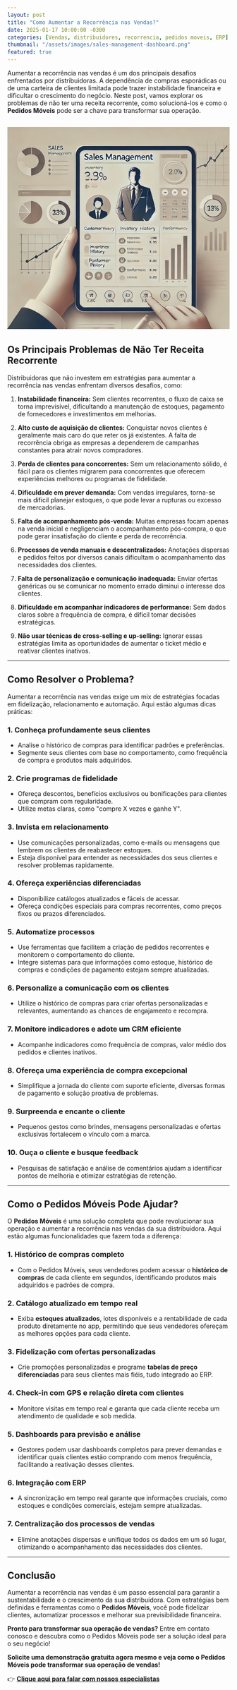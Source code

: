 ```yaml
---
layout: post
title: "Como Aumentar a Recorrência nas Vendas?"
date: 2025-01-17 10:00:00 -0300
categories: [Vendas, distribuidores, recorrencia, pedidos moveis, ERP]
thumbnail: "/assets/images/sales-management-dashboard.png"
featured: true
---
```


Aumentar a recorrência nas vendas é um dos principais desafios enfrentados por distribuidoras. A dependência de compras esporádicas ou de uma carteira de clientes limitada pode trazer instabilidade financeira e dificultar o crescimento do negócio. Neste post, vamos explorar os problemas de não ter uma receita recorrente, como solucioná-los e como o **Pedidos Móveis** pode ser a chave para transformar sua operação.

![Gestão de vendas eficiente com app digital](/assets/images/sales-management-dashboard.png)
---

## Os Principais Problemas de Não Ter Receita Recorrente

Distribuidoras que não investem em estratégias para aumentar a recorrência nas vendas enfrentam diversos desafios, como:

1. **Instabilidade financeira:** Sem clientes recorrentes, o fluxo de caixa se torna imprevisível, dificultando a manutenção de estoques, pagamento de fornecedores e investimentos em melhorias.

2. **Alto custo de aquisição de clientes:** Conquistar novos clientes é geralmente mais caro do que reter os já existentes. A falta de recorrência obriga as empresas a dependerem de campanhas constantes para atrair novos compradores.

3. **Perda de clientes para concorrentes:** Sem um relacionamento sólido, é fácil para os clientes migrarem para concorrentes que oferecem experiências melhores ou programas de fidelidade.

4. **Dificuldade em prever demanda:** Com vendas irregulares, torna-se mais difícil planejar estoques, o que pode levar a rupturas ou excesso de mercadorias.

5. **Falta de acompanhamento pós-venda:** Muitas empresas focam apenas na venda inicial e negligenciam o acompanhamento pós-compra, o que pode gerar insatisfação do cliente e perda de recorrência.

6. **Processos de venda manuais e descentralizados:** Anotações dispersas e pedidos feitos por diversos canais dificultam o acompanhamento das necessidades dos clientes.

7. **Falta de personalização e comunicação inadequada:** Enviar ofertas genéricas ou se comunicar no momento errado diminui o interesse dos clientes.

8. **Dificuldade em acompanhar indicadores de performance:** Sem dados claros sobre a frequência de compra, é difícil tomar decisões estratégicas.

9. **Não usar técnicas de cross-selling e up-selling:** Ignorar essas estratégias limita as oportunidades de aumentar o ticket médio e reativar clientes inativos.

---

## Como Resolver o Problema?

Aumentar a recorrência nas vendas exige um mix de estratégias focadas em fidelização, relacionamento e automação. Aqui estão algumas dicas práticas:

### 1. **Conheça profundamente seus clientes**
- Analise o histórico de compras para identificar padrões e preferências.
- Segmente seus clientes com base no comportamento, como frequência de compra e produtos mais adquiridos.

### 2. **Crie programas de fidelidade**
- Ofereça descontos, benefícios exclusivos ou bonificações para clientes que compram com regularidade.
- Utilize metas claras, como "compre X vezes e ganhe Y".

### 3. **Invista em relacionamento**
- Use comunicações personalizadas, como e-mails ou mensagens que lembrem os clientes de reabastecer estoques.
- Esteja disponível para entender as necessidades dos seus clientes e resolver problemas rapidamente.

### 4. **Ofereça experiências diferenciadas**
- Disponibilize catálogos atualizados e fáceis de acessar.
- Ofereça condições especiais para compras recorrentes, como preços fixos ou prazos diferenciados.

### 5. **Automatize processos**
- Use ferramentas que facilitem a criação de pedidos recorrentes e monitorem o comportamento do cliente.
- Integre sistemas para que informações como estoque, histórico de compras e condições de pagamento estejam sempre atualizadas.

### 6. **Personalize a comunicação com os clientes**
- Utilize o histórico de compras para criar ofertas personalizadas e relevantes, aumentando as chances de engajamento e recompra.

### 7. **Monitore indicadores e adote um CRM eficiente**
- Acompanhe indicadores como frequência de compras, valor médio dos pedidos e clientes inativos.

### 8. **Ofereça uma experiência de compra excepcional**
- Simplifique a jornada do cliente com suporte eficiente, diversas formas de pagamento e solução proativa de problemas.

### 9. **Surpreenda e encante o cliente**
- Pequenos gestos como brindes, mensagens personalizadas e ofertas exclusivas fortalecem o vínculo com a marca.

### 10. **Ouça o cliente e busque feedback**
- Pesquisas de satisfação e análise de comentários ajudam a identificar pontos de melhoria e otimizar estratégias de retenção.

---

## Como o Pedidos Móveis Pode Ajudar?

O **Pedidos Móveis** é uma solução completa que pode revolucionar sua operação e aumentar a recorrência nas vendas da sua distribuidora. Aqui estão algumas funcionalidades que fazem toda a diferença:

### **1. Histórico de compras completo**
- Com o Pedidos Móveis, seus vendedores podem acessar o **histórico de compras** de cada cliente em segundos, identificando produtos mais adquiridos e padrões de compra.

### **2. Catálogo atualizado em tempo real**
- Exiba **estoques atualizados**, lotes disponíveis e a rentabilidade de cada produto diretamente no app, permitindo que seus vendedores ofereçam as melhores opções para cada cliente.

### **3. Fidelização com ofertas personalizadas**
- Crie promoções personalizadas e programe **tabelas de preço diferenciadas** para seus clientes mais fiéis, tudo integrado ao ERP.

### **4. Check-in com GPS e relação direta com clientes**
- Monitore visitas em tempo real e garanta que cada cliente receba um atendimento de qualidade e sob medida.

### **5. Dashboards para previsão e análise**
- Gestores podem usar dashboards completos para prever demandas e identificar quais clientes estão comprando com menos frequência, facilitando a reativação desses clientes.

### **6. Integração com ERP**
- A sincronização em tempo real garante que informações cruciais, como estoques e condições comerciais, estejam sempre atualizadas.

### **7. Centralização dos processos de vendas**
- Elimine anotações dispersas e unifique todos os dados em um só lugar, otimizando o acompanhamento das necessidades dos clientes.

---

## Conclusão

Aumentar a recorrência nas vendas é um passo essencial para garantir a sustentabilidade e o crescimento da sua distribuidora. Com estratégias bem definidas e ferramentas como o **Pedidos Móveis**, você pode fidelizar clientes, automatizar processos e melhorar sua previsibilidade financeira. 

**Pronto para transformar sua operação de vendas?** Entre em contato conosco e descubra como o Pedidos Móveis pode ser a solução ideal para o seu negócio!

**Solicite uma demonstração gratuita agora mesmo e veja como o Pedidos Móveis pode transformar sua operação de vendas!**  

👉 [**Clique aqui para falar com nossos especialistas**](https://materiais.pedidosmoveis.com.br/parceiros)  